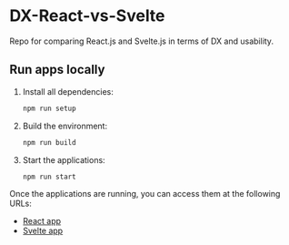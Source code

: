 # DX-React-vs-Svelte
Repo for comparing React.js and Svelte.js in terms of DX and usability.

## Run apps locally

1. Install all dependencies:
    ```sh
    npm run setup
    ```

2. Build the environment:
    ```sh
    npm run build
    ```

3. Start the applications:
    ```sh
    npm run start
    ```

Once the applications are running, you can access them at the following URLs:

- [React app](http://localhost:3000)
- [Svelte app](http://localhost:4173)
